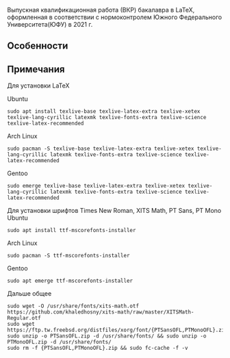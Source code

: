 Выпускная квалификационная работа (ВКР) бакалавра в LaTeX, оформленная в соответствии с нормоконтролем Южного Федерального Университета(ЮФУ) в 2021 г.

## Особенности

## Примечания
Для установки LaTeX

Ubuntu
```
sudo apt install texlive-base texlive-latex-extra texlive-xetex texlive-lang-cyrillic latexmk texlive-fonts-extra texlive-science texlive-latex-recommended
```
Arch Linux
```
sudo pacman -S texlive-base texlive-latex-extra texlive-xetex texlive-lang-cyrillic latexmk texlive-fonts-extra texlive-science texlive-latex-recommended
```
Gentoo
```
sudo emerge texlive-base texlive-latex-extra texlive-xetex texlive-lang-cyrillic latexmk texlive-fonts-extra texlive-science texlive-latex-recommended
```
Для установки шрифтов Times New Roman, XITS Math, PT Sans, PT Mono 
Ubuntu
```
sudo apt install ttf-mscorefonts-installer
```
Arch Linux
```
sudo pacman -S ttf-mscorefonts-installer
```
Gentoo
```
sudo apt emerge ttf-mscorefonts-installer
```
Дальше общее
```
sudo wget -O /usr/share/fonts/xits-math.otf https://github.com/khaledhosny/xits-math/raw/master/XITSMath-Regular.otf
sudo wget https://ftp.tw.freebsd.org/distfiles/xorg/font/{PTSansOFL,PTMonoOFL}.zip
sudo unzip -o PTSansOFL.zip -d /usr/share/fonts/ && sudo unzip -o PTMonoOFL.zip -d /usr/share/fonts/
sudo rm -f {PTSansOFL,PTMonoOFL}.zip && sudo fc-cache -f -v
```
